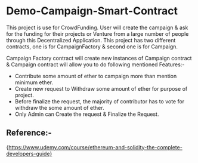 # Demo-Campaign-Smart-Contract

This project is use for CrowdFunding. User will create the campaign & ask for the funding for their projects or Venture from a large number of people through this Decentralized Application.
This project has two different contracts, one is for CampaignFactory & second one is for Campaign. 

Campaign Factory contract will create new instances of Campaign contract & Campaign contract will allow you to do following mentioned Features:-

* Contribute some amount of ether to campaign more than mention minimum ether.
* Create new request to Withdraw some amount of ether for purpose of project.
* Before finalize the request, the majority of contributor has to vote for withdraw the some amount of ether.
* Only Admin can Create the request & Finalize the Request. 

## Reference:-
{https://www.udemy.com/course/ethereum-and-solidity-the-complete-developers-guide}
